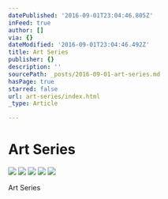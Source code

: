 ```yaml
---
datePublished: '2016-09-01T23:04:46.805Z'
inFeed: true
author: []
via: {}
dateModified: '2016-09-01T23:04:46.492Z'
title: Art Series
publisher: {}
description: ''
sourcePath: _posts/2016-09-01-art-series.md
hasPage: true
starred: false
url: art-series/index.html
_type: Article

---
```

# Art Series
![](https://the-grid-user-content.s3-us-west-2.amazonaws.com/2d43bad3-2222-4e07-9484-1f3046482680.jpg)
![](https://the-grid-user-content.s3-us-west-2.amazonaws.com/8a7b253d-4ea7-46e8-b888-ff7a2fd23068.jpg)
![](https://the-grid-user-content.s3-us-west-2.amazonaws.com/efb8e22d-6c2e-405d-b4c8-7e0cdaf781a1.jpg)
![](https://the-grid-user-content.s3-us-west-2.amazonaws.com/c60c761a-9b33-4c2f-914a-ee76fd80a6e4.jpg)
![](https://the-grid-user-content.s3-us-west-2.amazonaws.com/cfd444ca-7d40-4921-b7ca-ae969120252d.jpg)

Art Series